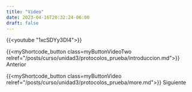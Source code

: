 ```yaml
---
title: "Video"
date: 2023-04-16T20:32:24-06:00
draft: false
---
```


{{<youtube "1xcSDYy3Dl4">}}

{{<myShortcode_button class=myButtonVideoTwo relref="/posts/curso/unidad3/protocolos_prueba/introduccion.md">}} Anterior

{{<myShortcode_button class=myButtonVideo relref="/posts/curso/unidad3/protocolos_prueba/more.md">}} Siguiente